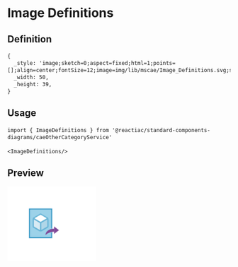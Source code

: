 # Image Definitions

## Definition

```
{
  _style: 'image;sketch=0;aspect=fixed;html=1;points=[];align=center;fontSize=12;image=img/lib/mscae/Image_Definitions.svg;strokeColor=none;',
  _width: 50,
  _height: 39,
}
```

## Usage

```
import { ImageDefinitions } from '@reactiac/standard-components-diagrams/caeOtherCategoryService'

<ImageDefinitions/>
```

## Preview

<img src="./image-definitions.png" width="200"/>
